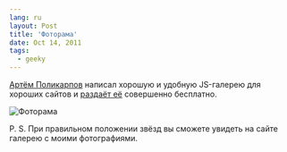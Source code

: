 ```yaml
---
lang: ru
layout: Post
title: 'Фоторама'
date: Oct 14, 2011
tags:
  - geeky
---
```


[Артём Поликарпов](http://artpolikarpov.ru/) написал хорошую и удобную JS-галерею для хороших сайтов и [раздаёт её](http://fotorama.io/) совершенно бесплатно.

![Фоторама](upload://fotorama.jpg)

P. S. При правильном положении звёзд вы сможете увидеть на сайте галерею с моими фотографиями.

